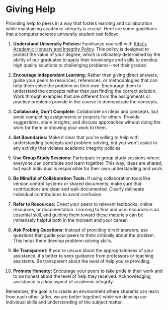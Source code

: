 # Giving Help

Providing help to peers in a way that fosters learning and collaboration while maintaining academic integrity is crucial. Here are some guidelines that a computer science university student can follow:

1. **Understand University Policies:**
   Familiarize yourself with [Kibo's Academic Honesty and Integrity Policy](https://docs.google.com/document/d/1hk90x4UxSVna-1WCIBwa9ELPSGIh9Lp43pEu9-LBluI/preview#heading=h.ji8lxk5bitwu). This policy is designed to protect the value of your degree, which is ultimately determined by the ability of our graduates to apply their knowledge and skills to develop high quality solutions to challenging problems--not their grades!

2. **Encourage Independent Learning:**
   Rather than giving direct answers, guide your peers to resources, references, or methodologies that can help them solve the problem on their own. Encourage them to understand the concepts rather than just finding the correct solution.  Work through examples that are different from the assignments or practice problems provide in the course to demonstrate the concepts.

3. **Collaborate, Don't Complete:**
   Collaborate on ideas and concepts, but avoid completing assignments or projects for others. Provide suggestions, share insights, and discuss approaches without doing the work for them or showing your work to them.

4. **Set Boundaries:**
   Make it clear that you're willing to help with understanding concepts and problem-solving, but you won't assist in any activity that violates academic integrity policies.

5. **Use Group Study Sessions:**
   Participate in group study sessions where everyone can contribute and learn together. This way, ideas are shared, but each individual is responsible for their own understanding and work.

6. **Be Mindful of Collaboration Tools:**
   If using collaboration tools like version control systems or shared documents, make sure that contributions are clear and well-documented. Clearly delineate individual contributions to avoid confusion.

7. **Refer to Resources:**
   Direct your peers to relevant textbooks, online resources, or documentation. Learning to find and use resources is an essential skill, and guiding them toward these materials can be immensely helpful both in the moment and your career.

8. **Ask Probing Questions:**
   Instead of providing direct answers, ask questions that guide your peers to think critically about the problem. This helps them develop problem-solving skills.

9. **Be Transparent:**
    If you're unsure about the appropriateness of your assistance, it's better to seek guidance from professors or teaching assistants. Be transparent about the level of help you're providing.

10. **Promote Honesty:**
    Encourage your peers to take pride in their work and to be honest about the level of help they received. Acknowledging assistance is a key aspect of academic integrity.

Remember, the goal is to create an environment where students can learn from each other (after, we are better together) while we develop our individual skills and understanding of the subject matter.
